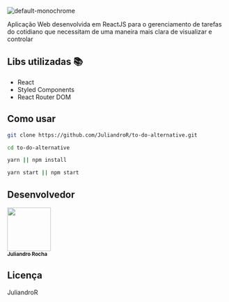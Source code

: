 ![default-monochrome](https://user-images.githubusercontent.com/39134244/89369015-f582dd00-d6aa-11ea-9fe3-d51484d18a7b.png)


Aplicação Web desenvolvida em ReactJS para o gerenciamento de tarefas do cotidiano que necessitam de uma maneira mais clara de visualizar e controlar

## Libs utilizadas :books:
- React
- Styled Components
- React Router DOM


## Como usar

```bash
git clone https://github.com/JuliandroR/to-do-alternative.git

cd to-do-alternative

yarn || npm install

yarn start || npm start
```

## Desenvolvedor
<a href="https://juliandror.github.io/"><img src="https://user-images.githubusercontent.com/39134244/88614347-90e9d180-d05d-11ea-9585-ddecb7fc1c05.png" width="100px;" alt=""/><br /><sub><b>Juliandro Rocha</b></sub></a>

## Licença
JuliandroR
